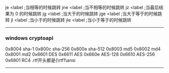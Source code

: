 je <label ;当相等的时候跳转
jne <label ;当不相等的时候跳转
jz <label ;当最后结果为 0 的时候跳转
jg <label ;当大于的时候跳转
jge <label ;当大于等于的时候跳转
jl <label ;当小于的时候跳转
jle <label ;当小于等于的时候跳转

---
### windows cryptoapi
0x8004 sha-1
0x800c sha-256
0x800e sha-512
0x8003 md5
0x8002 md4
0x8001 md2
0x6601 DES
0x6611 AES
0x660e AES-128
0x6610 AES-256
0x6801 RC4
.rtf开头都是{\rtf1\ansi

---
<!--stackedit_data:
eyJoaXN0b3J5IjpbMTI3NDU4MzM1NywtMTMwNzM4Mzg2OF19
-->